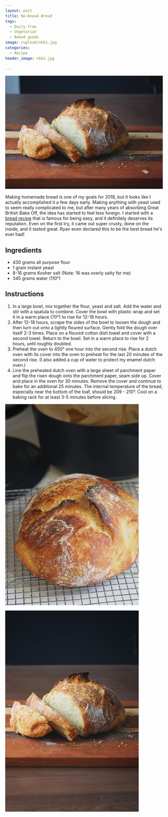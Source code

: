 ```yaml
---
layout: post
title: No-Knead Bread
tags:
  - Dairy free
  - Vegetarian
  - Baked goods
image: /upload/nkb1.jpg
categories:
  - Recipe
header_image: nkb1.jpg

---
```


![Image of No-Knead Bread.](/upload/nkb1.jpg)

Making homemade bread is one of my goals for 2018, but it looks like I actually accomplished it a few days early. Making anything with yeast used to seem really complicated to me, but after many years of absorbing Great British Bake Off, the idea has started to feel less foreign. I started with a [bread recipe](https://cooking.nytimes.com/recipes/11376-no-knead-bread) that is famous for being easy, and it definitely deserves its reputation. Even on the first try, it came out super crusty, done on the inside, and it tasted great. Ryan even declared this to be the best bread he's ever had!

## Ingredients

- 430 grams all purpose flour
- 1 gram instant yeast
- 8-16 grams Kosher salt (Note: 16 was overly salty for me)
- 345 grams water (110°)

## Instructions

1. In a large bowl, mix together the flour, yeast and salt. Add the water and stir with a spatula to combine. Cover the bowl with plastic wrap and set it in a warm place (70°) to rise for 12-18 hours.
1. After 12-18 hours, scrape the sides of the bowl to loosen the dough and then turn out onto a lightly floured surface. Gently fold the dough over itself 2-3 times. Place on a floured cotton dish towel and cover with a second towel. Return to the bowl. Set in a warm place to rise for 2 hours, until roughly doubled.
1. Preheat the oven to 450° one hour into the second rise. Place a dutch oven with its cover into the oven to preheat for the last 20 minutes of the second rise. (I also added a cup of water to protect my enamel dutch oven.) 
1. Line the preheated dutch oven with a large sheet of parchment paper and flip the risen dough onto the parchment paper, seam side up. Cover and place in the oven for 30 minutes. Remove the cover and continue to bake for an additional 25 minutes. The internal temperature of the bread, especially near the bottom of the loaf, should be 209 - 210°. Cool on a baking rack for at least 3-5 minutes before slicing.





![Image of No-Knead Bread.](/upload/nkb2.jpg)

![Image of No-Knead Bread.](/upload/nkb3.jpg)